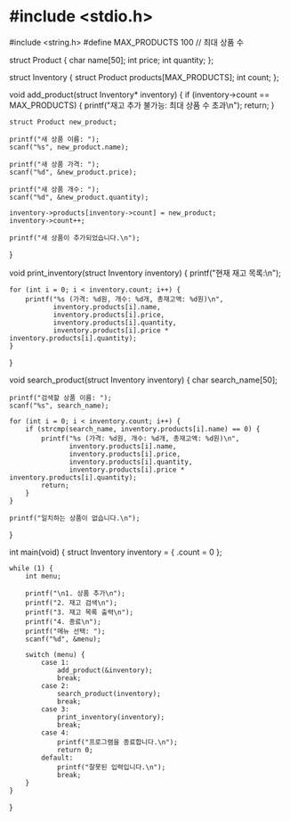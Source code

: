 # #include <stdio.h>
#include <string.h>
#define MAX_PRODUCTS 100 // 최대 상품 수

struct Product {
    char name[50];
    int price;
    int quantity;
};

struct Inventory {
    struct Product products[MAX_PRODUCTS];
    int count;
};

void add_product(struct Inventory* inventory) {
    if (inventory->count == MAX_PRODUCTS) {
        printf("재고 추가 불가능: 최대 상품 수 초과\n");
        return;
    }

    struct Product new_product;

    printf("새 상품 이름: ");
    scanf("%s", new_product.name);

    printf("새 상품 가격: ");
    scanf("%d", &new_product.price);

    printf("새 상품 개수: ");
    scanf("%d", &new_product.quantity);

    inventory->products[inventory->count] = new_product;
    inventory->count++;

    printf("새 상품이 추가되었습니다.\n");
}

void print_inventory(struct Inventory inventory) {
    printf("현재 재고 목록:\n");

    for (int i = 0; i < inventory.count; i++) {
        printf("%s (가격: %d원, 개수: %d개, 총재고액: %d원)\n",
               inventory.products[i].name,
               inventory.products[i].price,
               inventory.products[i].quantity,
               inventory.products[i].price * inventory.products[i].quantity);
    }
}

void search_product(struct Inventory inventory) {
    char search_name[50];

    printf("검색할 상품 이름: ");
    scanf("%s", search_name);

    for (int i = 0; i < inventory.count; i++) {
        if (strcmp(search_name, inventory.products[i].name) == 0) {
            printf("%s (가격: %d원, 개수: %d개, 총재고액: %d원)\n",
                   inventory.products[i].name,
                   inventory.products[i].price,
                   inventory.products[i].quantity,
                   inventory.products[i].price * inventory.products[i].quantity);
            return;
        }
    }

    printf("일치하는 상품이 없습니다.\n");
}

int main(void) {
    struct Inventory inventory = { .count = 0 };

    while (1) {
        int menu;

        printf("\n1. 상품 추가\n");
        printf("2. 재고 검색\n");
        printf("3. 재고 목록 출력\n");
        printf("4. 종료\n");
        printf("메뉴 선택: ");
        scanf("%d", &menu);

        switch (menu) {
            case 1:
                add_product(&inventory);
                break;
            case 2:
                search_product(inventory);
                break;
            case 3:
                print_inventory(inventory);
                break;
            case 4:
                printf("프로그램을 종료합니다.\n");
                return 0;
            default:
                printf("잘못된 입력입니다.\n");
                break;
        }
    }
}
